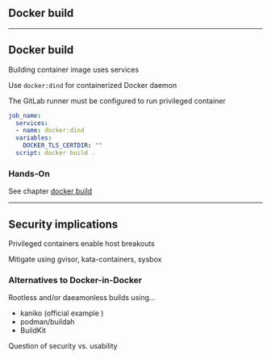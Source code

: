 <!-- .slide: id="gitlab_docker" class="vertical-center" -->

<i class="fa-brands fa-docker fa-8x" style="float: right; color: var(--r-heading-color);"></i>

## Docker build

---

## Docker build

Building container image uses services [<i class="fa-solid fa-arrow-right-to-bracket"></i>](#/gitlab_services)

Use `docker:dind` for containerized Docker daemon

The GitLab runner must be configured to run privileged container

```yaml
job_name:
  services:
  - name: docker:dind
  variables:
    DOCKER_TLS_CERTDIR: ""
  script: docker build .
```

### Hands-On

See chapter [docker build](/hands-on/2025-05-14/230_docker/exercise/)

---

## Security implications

Privileged containers enable host breakouts

Mitigate using gvisor, kata-containers, sysbox

### Alternatives to Docker-in-Docker

Rootless and/or daeamonless builds using...

- kaniko [](https://github.com/GoogleContainerTools/kaniko) (official example [](https://docs.gitlab.com/ee/ci/docker/using_kaniko.html
))
- podman/buildah [](https://github.com/containers/buildah)
- BuildKit [](https://github.com/moby/buildkit)

Question of security vs. usability
